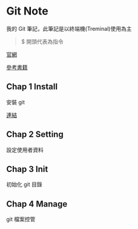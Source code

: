 # Git Note

我的 Git 筆記，此筆記是以終端機(Treminal)使用為主

> $ 開頭代表為指令

[官網](https://git-scm.com/)

[參考書籍](https://gitbook.tw/)

## Chap 1 Install

安裝 git

[連結](Chap1.Install.md)

## Chap 2 Setting

設定使用者資料

## Chap 3 Init

初始化 git 目錄

## Chap 4 Manage

git 檔案控管

